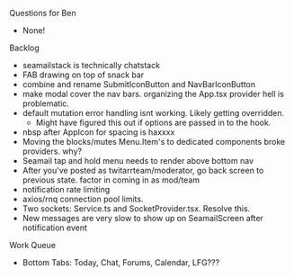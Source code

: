 Questions for Ben
* None!

Backlog
* seamailstack is technically chatstack
* FAB drawing on top of snack bar
* combine and rename SubmitIconButton and NavBarIconButton
* make modal cover the nav bars. organizing the App.tsx provider hell is problematic.
* default mutation error handling isnt working. Likely getting overridden.
  * Might have figured this out if options are passed in to the hook.
* nbsp after AppIcon for spacing is haxxxx
* Moving the blocks/mutes Menu.Item's to dedicated components broke providers. why?
* Seamail tap and hold menu needs to render above bottom nav
* After you've posted as twitarrteam/moderator, go back screen to previous state. factor in coming in as mod/team
* notification rate limiting
* axios/rnq connection pool limits.
* Two sockets: Service.ts and SocketProvider.tsx. Resolve this.
* New messages are very slow to show up on SeamailScreen after notification event


Work Queue
* Bottom Tabs: Today, Chat, Forums, Calendar, LFG???
